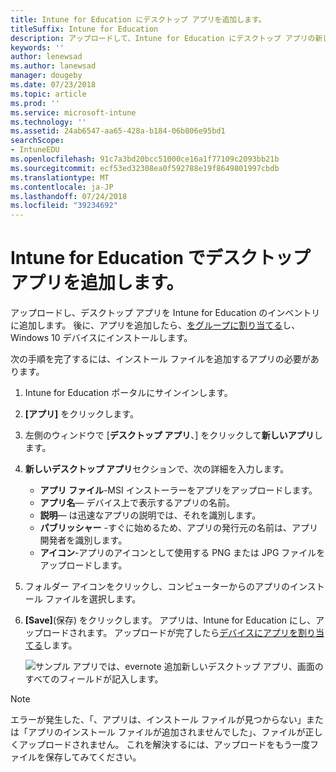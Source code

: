 ```yaml
---
title: Intune for Education にデスクトップ アプリを追加します。
titleSuffix: Intune for Education
description: アップロードして、Intune for Education にデスクトップ アプリの新しいファイルを追加する方法について説明します。
keywords: ''
author: lenewsad
ms.author: lanewsad
manager: dougeby
ms.date: 07/23/2018
ms.topic: article
ms.prod: ''
ms.service: microsoft-intune
ms.technology: ''
ms.assetid: 24ab6547-aa65-428a-b184-06b806e95bd1
searchScope:
- IntuneEDU
ms.openlocfilehash: 91c7a3bd20bcc51000ce16a1f77109c2093bb21b
ms.sourcegitcommit: ecf53ed32308ea0f592788e19f8649801997cbdb
ms.translationtype: MT
ms.contentlocale: ja-JP
ms.lasthandoff: 07/24/2018
ms.locfileid: "39234692"
---
```

# <a name="add-desktop-apps-in-intune-for-education"></a>Intune for Education でデスクトップ アプリを追加します。

アップロードし、デスクトップ アプリを Intune for Education のインベントリに追加します。 後に、アプリを追加したら、[をグループに割り当てる](install-apps.md)し、Windows 10 デバイスにインストールします。  

次の手順を完了するには、インストール ファイルを追加するアプリの必要があります。  

1. Intune for Education ポータルにサインインします。
2. **[アプリ]** をクリックします。
3. 左側のウィンドウで [**デスクトップ アプリ**、] をクリックして**新しいアプリ**します。
4. **新しいデスクトップ アプリ**セクションで、次の詳細を入力します。
   * **アプリ ファイル**-MSI インストーラーをアプリをアップロードします。
   * **アプリ名**— デバイス上で表示するアプリの名前。
   * **説明**— は迅速なアプリの説明では、それを識別します。
   * **パブリッシャー** -すぐに始めるため、アプリの発行元の名前は、アプリ開発者を識別します。
   * **アイコン**-アプリのアイコンとして使用する PNG または JPG ファイルをアップロードします。
5. フォルダー アイコンをクリックし、コンピューターからのアプリのインストール ファイルを選択します。 
6. **[Save]**(保存) をクリックします。 アプリは、Intune for Education にし、アップロードされます。 アップロードが完了したら[デバイスにアプリを割り当てる](install-apps.md)します。 

   ![サンプル アプリでは、evernote 追加新しいデスクトップ アプリ、画面のすべてのフィールドが記入します。](./media/apps-004-filled-out-desktop-app.png)  

> [!NOTE]
> エラーが発生した、「、アプリは、インストール ファイルが見つからない」または「アプリのインストール ファイルが追加されませんでした」、ファイルが正しくアップロードされません。 これを解決するには、アップロードをもう一度ファイルを保存してみてください。
